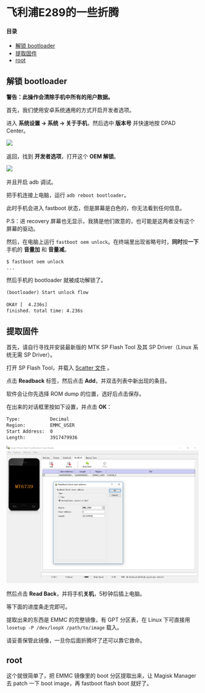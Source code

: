 # 飞利浦E289的一些折腾

#### 目录
- [解锁 bootloader](#00-unlock-bootloader)
- [提取固件](#01-dump-rom)
- [root](#02-root)


<a name="00-unlock-bootloader"/>

## 解锁 bootloader

**警告：此操作会清除手机中所有的用户数据。**

首先，我们使用安卓系统通用的方式开启开发者选项。

进入 **系统设置 -> 系统 -> 关于手机**，然后选中 **版本号** 并快速地按 DPAD Center。

![](https://reimunotmoe.github.io/images/Philips-E289-Hack/Screenshot_20180101-081036.png)

返回，找到 **开发者选项**，打开这个 **OEM 解锁**。

![](https://reimunotmoe.github.io/images/Philips-E289-Hack/Screenshot_20180101-081055.png)

并且开启 adb 调试。

把手机连接上电脑，运行 `adb reboot bootloader`。

此时手机会进入 fastboot 状态，但是屏幕是白色的，你无法看到任何信息。

P.S：进 recovery 屏幕也无显示，我猜是他们故意的，也可能是这两者没有这个屏幕的驱动。

然后，在电脑上运行 `fastboot oem unlock`。在终端里出现省略号时，**同时**按**一下**手机的 **音量加** 和 **音量减**。

```
$ fastboot oem unlock
...
```

然后手机的 bootloader 就被成功解锁了。

```
(bootloader) Start unlock flow

OKAY [  4.236s]
finished. total time: 4.236s
```

<a name="01-dump-rom"/>

## 提取固件

首先，请自行寻找并安装最新版的 MTK SP Flash Tool 及其 SP Driver（Linux 系统无需 SP Driver）。

打开 SP Flash Tool，并载入 [Scatter 文件](https://github.com/ReimuNotMoe/Philips-E289-Hack/blob/master/MT6739_Android_scatter.txt) 。

点击 **Readback** 标签，然后点击 **Add**，并双击列表中新出现的条目。

软件会让你先选择 ROM dump 的位置，选好后点击保存。

在出来的对话框里按如下设置，并点击 **OK**：

```
Type:           Decimal
Region:         EMMC_USER
Start Address:  0
Length:         3917479936
```

![](https://raw.githubusercontent.com/ReimuNotMoe/ReimuNotMoe.github.io/master/images/Philips-E289-Hack/Screenshot_20190201_202725.png)

然后点击 **Read Back**，并将手机**关机**，5秒钟后插上电脑。

等下面的进度条走完即可。

提取出来的东西是 EMMC 的完整镜像，有 GPT 分区表，在 Linux 下可直接用 `losetup -P /dev/loopX /path/to/image` 载入。

请妥善保管此镜像，一旦你后面折腾坏了还可以靠它救命。

<a name="02-root"/>

## root

这个就很简单了，把 EMMC 镜像里的 boot 分区提取出来，让 Magisk Manager 去 patch 一下 boot image，再 fastboot flash boot 就好了。

